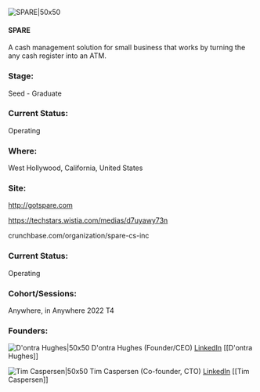 

![SPARE|50x50](https://apimg.techstars.com/connect/images/image_files/62d20f0589665b442b2906ea/original/Spare_S_middle_app_store.png)

#### SPARE
A cash management solution for small business that works by turning the any cash register into an ATM.

### Stage: 
Seed - Graduate 

### Current Status: 
Operating

### Where:
West Hollywood, California, United States

### Site:
http://gotspare.com

https://techstars.wistia.com/medias/d7uyawy73n

crunchbase.com/organization/spare-cs-inc

### Current Status: 
Operating

### Cohort/Sessions: 
Anywhere, in Anywhere 2022 T4

### Founders: 

![D'ontra Hughes|50x50](https://www.f6s.com/content-resource/profiles/1741350_th2.jpg) D'ontra Hughes (Founder/CEO) [LinkedIn](https://linkedin.com/in/dontrahughes) [[D'ontra Hughes]]

![Tim Caspersen|50x50](https://www.f6s.com/static-resource/images/profile-placeholder-user.jpg) Tim Caspersen (Co-founder, CTO) [LinkedIn](https://linkedin.com/in/timcaspersen) [[Tim Caspersen]]


